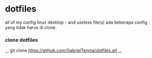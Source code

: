# dotfiles
all of my config linux desktop - and useless file(s)
ada beberapa config yang tidak harus di clone.

### clone dotfiles
,,,
git clone https://github.com/GabrielTenma/dotfiles.git
,,,
